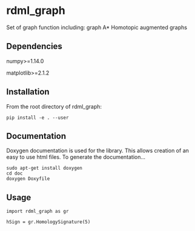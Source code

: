 # rdml_graph

Set of graph function including:
graph
A*
Homotopic augmented graphs



## Dependencies

numpy>=1.14.0

matplotlib>=2.1.2


## Installation
From the root directory of rdml_graph:

```
pip install -e . --user
```

## Documentation

Doxygen documentation is used for the library. This allows creation of an easy
to use html files. To generate the documentation...
```
sudo apt-get install doxygen
cd doc
doxygen Doxyfile
```


## Usage

```
import rdml_graph as gr

hSign = gr.HomologySignature(5)
```
